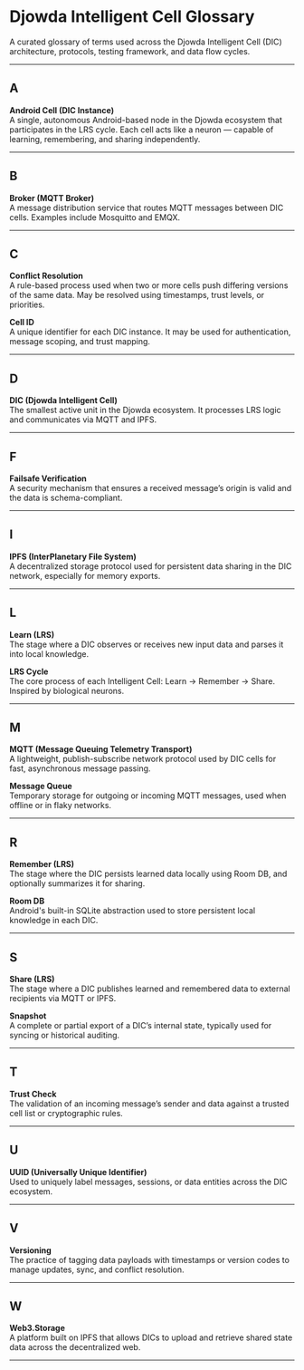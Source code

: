 # Djowda Intelligent Cell Glossary

A curated glossary of terms used across the Djowda Intelligent Cell (DIC) architecture, protocols, testing framework, and data flow cycles.

---

## A

**Android Cell (DIC Instance)**  
A single, autonomous Android-based node in the Djowda ecosystem that participates in the LRS cycle. Each cell acts like a neuron — capable of learning, remembering, and sharing independently.

---

## B

**Broker (MQTT Broker)**  
A message distribution service that routes MQTT messages between DIC cells. Examples include Mosquitto and EMQX.

---

## C

**Conflict Resolution**  
A rule-based process used when two or more cells push differing versions of the same data. May be resolved using timestamps, trust levels, or priorities.

**Cell ID**  
A unique identifier for each DIC instance. It may be used for authentication, message scoping, and trust mapping.

---

## D

**DIC (Djowda Intelligent Cell)**  
The smallest active unit in the Djowda ecosystem. It processes LRS logic and communicates via MQTT and IPFS.

---

## F

**Failsafe Verification**  
A security mechanism that ensures a received message’s origin is valid and the data is schema-compliant.

---

## I

**IPFS (InterPlanetary File System)**  
A decentralized storage protocol used for persistent data sharing in the DIC network, especially for memory exports.

---

## L

**Learn (LRS)**  
The stage where a DIC observes or receives new input data and parses it into local knowledge.

**LRS Cycle**  
The core process of each Intelligent Cell: Learn → Remember → Share. Inspired by biological neurons.

---

## M

**MQTT (Message Queuing Telemetry Transport)**  
A lightweight, publish-subscribe network protocol used by DIC cells for fast, asynchronous message passing.

**Message Queue**  
Temporary storage for outgoing or incoming MQTT messages, used when offline or in flaky networks.

---

## R

**Remember (LRS)**  
The stage where the DIC persists learned data locally using Room DB, and optionally summarizes it for sharing.

**Room DB**  
Android's built-in SQLite abstraction used to store persistent local knowledge in each DIC.

---

## S

**Share (LRS)**  
The stage where a DIC publishes learned and remembered data to external recipients via MQTT or IPFS.

**Snapshot**  
A complete or partial export of a DIC’s internal state, typically used for syncing or historical auditing.

---

## T

**Trust Check**  
The validation of an incoming message’s sender and data against a trusted cell list or cryptographic rules.

---

## U

**UUID (Universally Unique Identifier)**  
Used to uniquely label messages, sessions, or data entities across the DIC ecosystem.

---

## V

**Versioning**  
The practice of tagging data payloads with timestamps or version codes to manage updates, sync, and conflict resolution.

---

## W

**Web3.Storage**  
A platform built on IPFS that allows DICs to upload and retrieve shared state data across the decentralized web.

---

